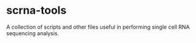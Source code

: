 # scrna-tools
A collection of scripts and other files useful in performing single cell RNA sequencing analysis.
